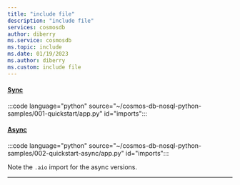 ```yaml
---
title: "include file"
description: "include file"
services: cosmosdb
author: diberry
ms.service: cosmosdb
ms.topic: include
ms.date: 01/19/2023
ms.author: diberry
ms.custom: include file
---
```


#### [Sync](#tab/sync)

:::code language="python" source="~/cosmos-db-nosql-python-samples/001-quickstart/app.py" id="imports":::

#### [Async](#tab/async)

:::code language="python" source="~/cosmos-db-nosql-python-samples/002-quickstart-async/app.py" id="imports":::

Note the `.aio` import for the async versions.

---